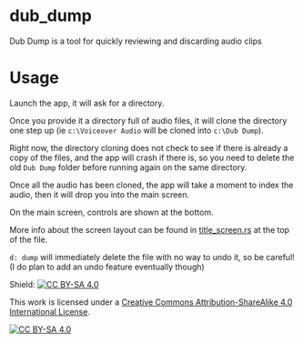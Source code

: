 # dub_dump
Dub Dump is a tool for quickly reviewing and discarding audio clips

# Usage
Launch the app, it will ask for a directory.

Once you provide it a directory full of audio files, it will clone the directory one step up (ie `c:\Voiceover Audio` will be cloned into `c:\Dub Dump`).

Right now, the directory cloning does not check to see if there is already a copy of the files, and the app will crash if there is, so you need to delete the old `Dub Dump` folder before running again on the same directory.

Once all the audio has been cloned, the app will take a moment to index the audio, then it will drop you into the main screen.

On the main screen, controls are shown at the bottom.

More info about the screen layout can be found in [title_screen.rs](src/terminal_functions/title_screen.rs) at the top of the file.

`d: dump` will immediately delete the file with no way to undo it, so be careful! (I do plan to add an undo feature eventually though)




Shield: [![CC BY-SA 4.0][cc-by-sa-shield]][cc-by-sa]

This work is licensed under a
[Creative Commons Attribution-ShareAlike 4.0 International License][cc-by-sa].

[![CC BY-SA 4.0][cc-by-sa-image]][cc-by-sa]

[cc-by-sa]: http://creativecommons.org/licenses/by-sa/4.0/
[cc-by-sa-image]: https://licensebuttons.net/l/by-sa/4.0/88x31.png
[cc-by-sa-shield]: https://img.shields.io/badge/License-CC%20BY--SA%204.0-lightgrey.svg
